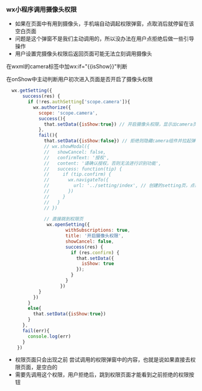 ### wx小程序调用摄像头权限

+ 如果在页面中有用到摄像头，手机端自动调起权限弹窗，点取消后就停留在该空白页面
+ 问题是这个弹窗不是我们主动调用的，所以没办法在用户点拒绝后做一些引导操作
+ 用户设置完摄像头权限后返回页面可能无法立刻调用摄像头



在wxml的camera标签中加wx:if="{{isShow}}"判断

在onShow中主动判断用户初次进入页面是否开启了摄像头权限

```js
  wx.getSetting({
      success(res) {
        if (!res.authSetting['scope.camera']){
          wx.authorize({
            scope: 'scope.camera',
            success(){
              that.setData({isShow:true}) // 开启摄像头权限，显示出camera页面组件
            },
            fail(){
              that.setData({isShow:false}) // 拒绝则隐藏camera组件并拉起弹窗引导用户
              // wx.showModal({
              //   showCancel: false,
              //   confirmText: '授权',
              //   content: '请确认授权，否则无法进行识别功能',
              //   success: function(tip) {
              //     if (tip.confirm) {
              //       wx.navigateTo({
              //         url: '../setting/index', // 创建的setting页，点击按钮跳转到开启权限页
              //       })
              //     }
              //   }
              // })
              
              // 直接跳到权限页
               wx.openSetting({
                      withSubscriptions: true,
                      title: '开启摄像头权限',
                      showCancel: false,
                      success(res) {
                        if (res.confirm) {
                          that.setData({
                            isShow: true
                          });
                        }
                      }
                    })
            }
          })         
        }
        else{
          that.setData({isShow:true})
        }       
      },
      fail(err){
        console.log(err)
      }
    })
```

+ 权限页面只会出现之前 尝试调用的权限弹窗中的内容，也就是说如果直接去权限页面，是空白的
+ 需要先调用这个权限，用户拒绝后，跳到权限页面才能看到之前拒绝的权限按钮